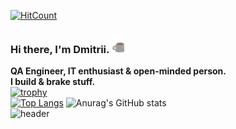[![HitCount](https://komarev.com/ghpvc/?username=rexfort9&abbreviated=true&label=Profile%20views&color=646258&style=plastic)](https://github.com/rexfort9)
### **Hi there, I'm Dmitrii.** <img src="index/coffee-is-love.gif" width="20px">
**QA Engineer, IT enthusiast & open-minded person.<br>**
**I build & brake stuff.**
<br>
[![trophy](https://github-profile-trophy.vercel.app/?username=rexfort9&theme=onedark)](https://github.com/rexfort9/github-profile-trophy)
<br>
[![Top Langs](https://github-readme-stats.vercel.app/api/top-langs/?username=rexfort9&layout=compact&theme=dark)](https://github.com/rexfort9/github-readme-stats)
![Anurag's GitHub stats](https://github-readme-stats.vercel.app/api?username=rexfort9&show_icons=true&theme=dark&custom_title=Stats&height="165px")
<br>
![header](https://capsule-render.vercel.app/api?type=waving&color=0:8298a9,100:d8d4d4&section=footer&height=120)

<!--
**rexfort9/rexfort9** is a ✨ _special_ ✨ repository because its `README.md` (this file) appears on your GitHub profile.


### About me :sunglasses:
- Прочитал лучшие книги про тестирование; :fire:
- В тестировании с 2020 года;
- Актуализировал 450+ тест-кейсов;
- Умею пилотировать самолёт; :airplane:
- Обожаю музыку, кино и Stand UP; :musical_note:
- Занимаюсь боксом с тренером;
- За 2022 прочитал 18 книг;
- Собираю кубик Рубика за 1 минуту;
- Катаю на горных лыжах . :skier:

Мое кредо: Ученье – свет, а не ученье – тьма!


Here are some ideas to get you started:

- 🔭 I’m currently working on ...
- 🌱 I’m currently learning ...
- 👯 I’m looking to collaborate on ...
- 🤔 I’m looking for help with ...
- 💬 Ask me about ...
- 📫 How to reach me: ...
- 😄 Pronouns: ...
- ⚡ Fun fact: ...
-->

